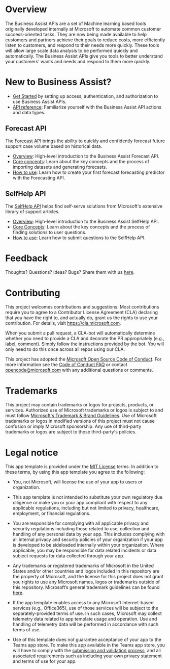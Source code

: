 # Overview

The Business Assist APIs are a set of Machine learning based tools originally developed internally at Microsoft to automate common customer success-oriented tasks. They are now being made available to help customers and partners achieve their goals to reduce costs, more efficiently listen to customers, and respond to their needs more quickly. These tools will allow large scale data analysis to be performed quickly and automatically. The Business Assist APIs give you tools to better understand your customers' wants and needs and respond to them more quickly.

# New to Business Assist?

- [Get Started](https://learn.microsoft.com/en-us/microsoft-365/business-assist-api/get-started/onboarding) by setting up access, authentication, and authorization to use Business Assist APIs. 
- [API reference](https://learn.microsoft.com/en-us/microsoft-365/business-assist-api/api-reference/api-reference): Familiarize yourself with the Business Assist API actions and data types.

## Forecast API

The [Forecast API](https://learn.microsoft.com/en-us/microsoft-365/business-assist-api/#forecast-api) brings the ability to quickly and confidently forecast future support case volume based on historical data.

- [Overview](https://learn.microsoft.com/en-us/microsoft-365/business-assist-api/forecast/forecast-overview): High-level introduction to the Business Assist Forecast API.
- [Core concepts](https://learn.microsoft.com/en-us/microsoft-365/business-assist-api/forecast/forecast-concepts): Learn about the key concepts and the process of importing datasets and generating forecasts.
- [How to use](https://learn.microsoft.com/en-us/microsoft-365/business-assist-api/forecast/forecast-howto): Learn how to create your first forecast forecasting predictor with the Forecasting API.

## SelfHelp API

The [SelfHelp API](https://learn.microsoft.com/en-us/microsoft-365/business-assist-api/#selfhelp-api) helps find self-serve solutions from Microsoft's extensive library of support articles.

- [Overview](https://learn.microsoft.com/en-us/microsoft-365/business-assist-api/selfhelp/selfhelp-overview): High-level introduction to the Business Assist SelfHelp API.
- [Core Concepts](https://learn.microsoft.com/en-us/microsoft-365/business-assist-api/selfhelp/selfhelp-concepts): Learn about the key concepts and the process of finding solutions to user questions.
- [How to use](https://learn.microsoft.com/en-us/microsoft-365/business-assist-api/selfhelp/selfhelp-howto): Learn how to submit questions to the SelfHelp API.

# Feedback

Thoughts? Questions? Ideas? Bugs? Share them with us [here](https://github.com/microsoft/BusinessAssist-Samples/issues/new).

# Contributing

This project welcomes contributions and suggestions.  Most contributions require you to agree to a Contributor License Agreement (CLA) declaring that you have the right to, and actually do, grant us the rights to use your contribution. For details, visit https://cla.microsoft.com.

When you submit a pull request, a CLA-bot will automatically determine whether you need to provide a CLA and decorate the PR appropriately (e.g., label, comment). Simply follow the instructions provided by the bot. You will only need to do this once across all repos using our CLA.

This project has adopted the [Microsoft Open Source Code of Conduct](https://opensource.microsoft.com/codeofconduct/). For more information see the [Code of Conduct FAQ](https://opensource.microsoft.com/codeofconduct/faq/) or contact [opencode@microsoft.com](mailto:opencode@microsoft.com) with any additional questions or comments.

# Trademarks

This project may contain trademarks or logos for projects, products, or services. Authorized use of Microsoft trademarks or logos is subject to and must follow [Microsoft's Trademark & Brand Guidelines](https://www.microsoft.com/en-us/legal/intellectualproperty/trademarks/usage/general). Use of Microsoft trademarks or logos in modified versions of this project must not cause confusion or imply Microsoft sponsorship. Any use of third-party trademarks or logos are subject to those third-party's policies.

# Legal notice

This app template is provided under the [MIT License](https://github.com/microsoft/mwx-teams-spo-nav/blob/master/LICENSE) terms.  In addition to these terms, by using this app template you agree to the following:

- You, not Microsoft, will license the use of your app to users or organization. 

- This app template is not intended to substitute your own regulatory due diligence or make you or your app compliant with respect to any applicable regulations, including but not limited to privacy, healthcare, employment, or financial regulations.

- You are responsible for complying with all applicable privacy and security regulations including those related to use, collection and handling of any personal data by your app. This includes complying with all internal privacy and security policies of your organization if your app is developed to be sideloaded internally within your organization. Where applicable, you may be responsible for data related incidents or data subject requests for data collected through your app.

- Any trademarks or registered trademarks of Microsoft in the United States and/or other countries and logos included in this repository are the property of Microsoft, and the license for this project does not grant you rights to use any Microsoft names, logos or trademarks outside of this repository. Microsoft’s general trademark guidelines can be found [here](https://www.microsoft.com/en-us/legal/intellectualproperty/trademarks/usage/general.aspx).

- If the app template enables access to any Microsoft Internet-based services (e.g., Office365), use of those services will be subject to the separately-provided terms of use. In such cases, Microsoft may collect telemetry data related to app template usage and operation. Use and handling of telemetry data will be performed in accordance with such terms of use.

- Use of this template does not guarantee acceptance of your app to the Teams app store. To make this app available in the Teams app store, you will have to comply with the [submission and validation process](https://docs.microsoft.com/en-us/microsoftteams/platform/concepts/deploy-and-publish/appsource/publish), and all associated requirements such as including your own privacy statement and terms of use for your app.